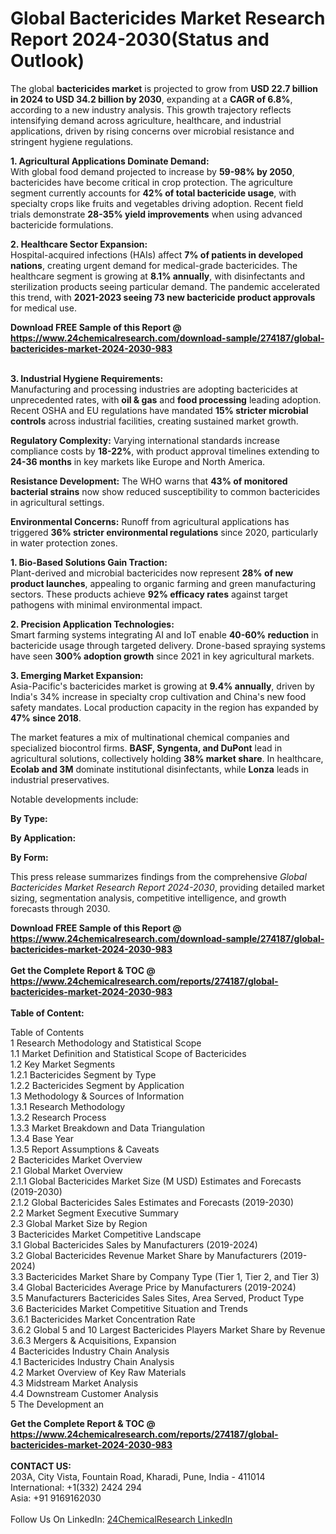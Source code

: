 <h1>Global Bactericides Market Research Report 2024-2030(Status and Outlook)</h1><p>The global <strong>bactericides market</strong> is projected to grow from <strong>USD 22.7 billion in 2024 to USD 34.2 billion by 2030</strong>, expanding at a <strong>CAGR of 6.8%</strong>, according to a new industry analysis. This growth trajectory reflects intensifying demand across agriculture, healthcare, and industrial applications, driven by rising concerns over microbial resistance and stringent hygiene regulations.</p><p><strong>1. Agricultural Applications Dominate Demand:</strong><br>
With global food demand projected to increase by <strong>59-98% by 2050</strong>, bactericides have become critical in crop protection. The agriculture segment currently accounts for <strong>42% of total bactericide usage</strong>, with specialty crops like fruits and vegetables driving adoption. Recent field trials demonstrate <strong>28-35% yield improvements</strong> when using advanced bactericide formulations.</p><p><strong>2. Healthcare Sector Expansion:</strong><br>
Hospital-acquired infections (HAIs) affect <strong>7% of patients in developed nations</strong>, creating urgent demand for medical-grade bactericides. The healthcare segment is growing at <strong>8.1% annually</strong>, with disinfectants and sterilization products seeing particular demand. The pandemic accelerated this trend, with <strong>2021-2023 seeing 73 new bactericide product approvals</strong> for medical use.</p><div><b>Download FREE Sample of this Report @ 
            <a href="https://www.24chemicalresearch.com/download-sample/274187/global-bactericides-market-2024-2030-983">
            https://www.24chemicalresearch.com/download-sample/274187/global-bactericides-market-2024-2030-983</a></b></div><br><p><strong>3. Industrial Hygiene Requirements:</strong><br>
Manufacturing and processing industries are adopting bactericides at unprecedented rates, with <strong>oil &amp; gas</strong> and <strong>food processing</strong> leading adoption. Recent OSHA and EU regulations have mandated <strong>15% stricter microbial controls</strong> across industrial facilities, creating sustained market growth.</p><p><strong>Regulatory Complexity:</strong> Varying international standards increase compliance costs by <strong>18-22%</strong>, with product approval timelines extending to <strong>24-36 months</strong> in key markets like Europe and North America.</p><p><strong>Resistance Development:</strong> The WHO warns that <strong>43% of monitored bacterial strains</strong> now show reduced susceptibility to common bactericides in agricultural settings.</p><p><strong>Environmental Concerns:</strong> Runoff from agricultural applications has triggered <strong>36% stricter environmental regulations</strong> since 2020, particularly in water protection zones.</p><p><strong>1. Bio-Based Solutions Gain Traction:</strong><br>
Plant-derived and microbial bactericides now represent <strong>28% of new product launches</strong>, appealing to organic farming and green manufacturing sectors. These products achieve <strong>92% efficacy rates</strong> against target pathogens with minimal environmental impact.</p><p><strong>2. Precision Application Technologies:</strong><br>
Smart farming systems integrating AI and IoT enable <strong>40-60% reduction</strong> in bactericide usage through targeted delivery. Drone-based spraying systems have seen <strong>300% adoption growth</strong> since 2021 in key agricultural markets.</p><p><strong>3. Emerging Market Expansion:</strong><br>
Asia-Pacific's bactericides market is growing at <strong>9.4% annually</strong>, driven by India's 34% increase in specialty crop cultivation and China's new food safety mandates. Local production capacity in the region has expanded by <strong>47% since 2018</strong>.</p><p>The market features a mix of multinational chemical companies and specialized biocontrol firms. <strong>BASF, Syngenta, and DuPont</strong> lead in agricultural solutions, collectively holding <strong>38% market share</strong>. In healthcare, <strong>Ecolab and 3M</strong> dominate institutional disinfectants, while <strong>Lonza</strong> leads in industrial preservatives.</p><p>Notable developments include:</p><p><strong>By Type:</strong></p><p><strong>By Application:</strong></p><p><strong>By Form:</strong></p><p>This press release summarizes findings from the comprehensive <em>Global Bactericides Market Research Report 2024-2030</em>, providing detailed market sizing, segmentation analysis, competitive intelligence, and growth forecasts through 2030.</p><div><b>Download FREE Sample of this Report @ 
            <a href="https://www.24chemicalresearch.com/download-sample/274187/global-bactericides-market-2024-2030-983">
            https://www.24chemicalresearch.com/download-sample/274187/global-bactericides-market-2024-2030-983</a></b></div><br><div><b>Get the Complete Report & TOC @ 
            <a href="https://www.24chemicalresearch.com/reports/274187/global-bactericides-market-2024-2030-983">
            https://www.24chemicalresearch.com/reports/274187/global-bactericides-market-2024-2030-983</a></b></div><br>
            <b>Table of Content:</b><p>Table of Contents<br />
1 Research Methodology and Statistical Scope<br />
1.1 Market Definition and Statistical Scope of Bactericides<br />
1.2 Key Market Segments<br />
1.2.1 Bactericides Segment by Type<br />
1.2.2 Bactericides Segment by Application<br />
1.3 Methodology & Sources of Information<br />
1.3.1 Research Methodology<br />
1.3.2 Research Process<br />
1.3.3 Market Breakdown and Data Triangulation<br />
1.3.4 Base Year<br />
1.3.5 Report Assumptions & Caveats<br />
2 Bactericides Market Overview<br />
2.1 Global Market Overview<br />
2.1.1 Global Bactericides Market Size (M USD) Estimates and Forecasts (2019-2030)<br />
2.1.2 Global Bactericides Sales Estimates and Forecasts (2019-2030)<br />
2.2 Market Segment Executive Summary<br />
2.3 Global Market Size by Region<br />
3 Bactericides Market Competitive Landscape<br />
3.1 Global Bactericides Sales by Manufacturers (2019-2024)<br />
3.2 Global Bactericides Revenue Market Share by Manufacturers (2019-2024)<br />
3.3 Bactericides Market Share by Company Type (Tier 1, Tier 2, and Tier 3)<br />
3.4 Global Bactericides Average Price by Manufacturers (2019-2024)<br />
3.5 Manufacturers Bactericides Sales Sites, Area Served, Product Type<br />
3.6 Bactericides Market Competitive Situation and Trends<br />
3.6.1 Bactericides Market Concentration Rate<br />
3.6.2 Global 5 and 10 Largest Bactericides Players Market Share by Revenue<br />
3.6.3 Mergers & Acquisitions, Expansion<br />
4 Bactericides Industry Chain Analysis<br />
4.1 Bactericides Industry Chain Analysis<br />
4.2 Market Overview of Key Raw Materials<br />
4.3 Midstream Market Analysis<br />
4.4 Downstream Customer Analysis<br />
5 The Development an</p><div><b>Get the Complete Report & TOC @ 
            <a href="https://www.24chemicalresearch.com/reports/274187/global-bactericides-market-2024-2030-983">
            https://www.24chemicalresearch.com/reports/274187/global-bactericides-market-2024-2030-983</a></b></div><br><b>CONTACT US:</b><br>
            203A, City Vista, Fountain Road, Kharadi, Pune, India - 411014<br>
            International: +1(332) 2424 294<br>
            Asia: +91 9169162030 <br><br>
            Follow Us On LinkedIn: <a href="https://www.linkedin.com/company/24chemicalresearch/">24ChemicalResearch LinkedIn</a>